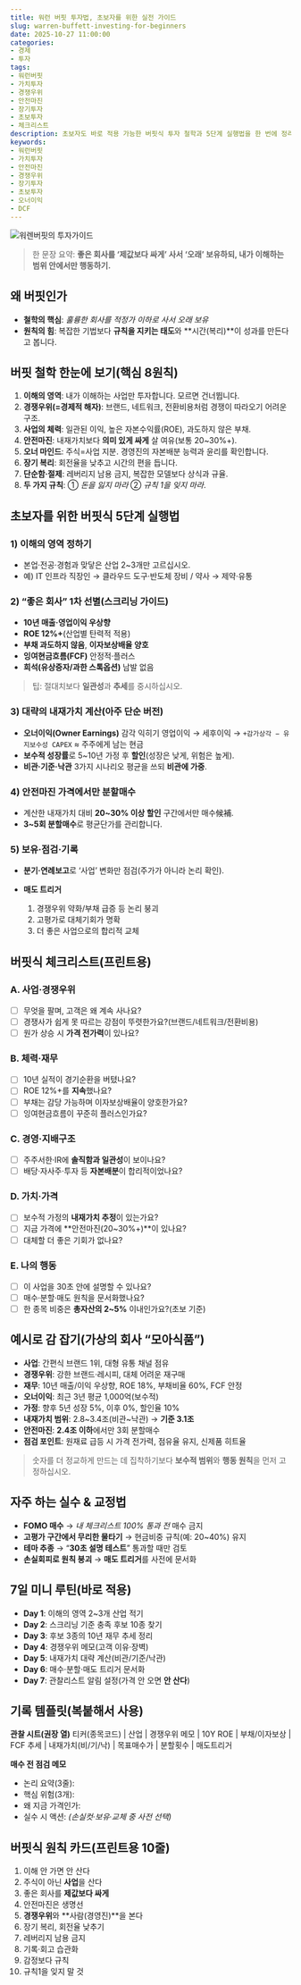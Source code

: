 ```yaml
---
title: 워런 버핏 투자법, 초보자를 위한 실전 가이드
slug: warren-buffett-investing-for-beginners
date: 2025-10-27 11:00:00
categories:
- 경제
- 투자
tags:
- 워런버핏
- 가치투자
- 경쟁우위
- 안전마진
- 장기투자
- 초보투자
- 체크리스트
description: 초보자도 바로 적용 가능한 버핏식 투자 철학과 5단계 실행법을 한 번에 정리했습니다. 사업의 체력과 경쟁우위를 먼저 보고, 안전마진이 있을 때만 분할매수하는 원칙을 익혀 보세요.
keywords:
- 워런버핏
- 가치투자
- 안전마진
- 경쟁우위
- 장기투자
- 초보투자
- 오너이익
- DCF
---
```

![워렌버핏의 투자가이드](https://tuhbm.github.io/images/normal/buffett.png)
> 한 문장 요약: **좋은 회사를 ‘제값보다 싸게’ 사서 ‘오래’ 보유하되, 내가 이해하는 범위 안에서만 행동하기.**

## 왜 버핏인가

* **철학의 핵심**: *훌륭한 회사를 적정가 이하로 사서 오래 보유*
* **원칙의 힘**: 복잡한 기법보다 **규칙을 지키는 태도**와 **시간(복리)**이 성과를 만든다고 봅니다.
<!-- more -->
## 버핏 철학 한눈에 보기(핵심 8원칙)

1. **이해의 영역**: 내가 이해하는 사업만 투자합니다. 모르면 건너뜁니다.
2. **경쟁우위(=경제적 해자)**: 브랜드, 네트워크, 전환비용처럼 경쟁이 따라오기 어려운 구조.
3. **사업의 체력**: 일관된 이익, 높은 자본수익률(ROE), 과도하지 않은 부채.
4. **안전마진**: 내재가치보다 **의미 있게 싸게** 살 여유(보통 20~30%+).
5. **오너 마인드**: 주식=사업 지분. 경영진의 자본배분 능력과 윤리를 확인합니다.
6. **장기 복리**: 회전율을 낮추고 시간의 편을 듭니다.
7. **단순함·절제**: 레버리지 남용 금지, 복잡한 모델보다 상식과 규율.
8. **두 가지 규칙**: ① *돈을 잃지 마라* ② *규칙 1을 잊지 마라*.

## 초보자를 위한 버핏식 5단계 실행법

### 1) 이해의 영역 정하기

* 본업·전공·경험과 맞닿은 산업 2~3개만 고르십시오.
* 예) IT 인프라 직장인 → 클라우드 도구·반도체 장비 / 약사 → 제약·유통

### 2) “좋은 회사” 1차 선별(스크리닝 가이드)

* **10년 매출·영업이익 우상향**
* **ROE 12%+**(산업별 탄력적 적용)
* **부채 과도하지 않음**, **이자보상배율 양호**
* **잉여현금흐름(FCF)** 안정적·플러스
* **희석(유상증자/과한 스톡옵션)** 남발 없음

> 팁: 절대치보다 **일관성**과 **추세**를 중시하십시오.

### 3) 대략의 내재가치 계산(아주 단순 버전)

* **오너이익(Owner Earnings)** 감각 익히기
  영업이익 → 세후이익 → `+감가상각 − 유지보수성 CAPEX` ≈ 주주에게 남는 현금
* **보수적 성장률**로 5~10년 가정 후 **할인**(성장은 낮게, 위험은 높게).
* **비관·기준·낙관** 3가지 시나리오 평균을 쓰되 **비관에 가중**.

### 4) 안전마진 가격에서만 분할매수

* 계산한 내재가치 대비 **20~30% 이상 할인** 구간에서만 매수候補.
* **3~5회 분할매수**로 평균단가를 관리합니다.

### 5) 보유·점검·기록

* **분기·연례보고**로 ‘사업’ 변화만 점검(주가가 아니라 논리 확인).
* **매도 트리거**

  1. 경쟁우위 약화/부채 급증 등 논리 붕괴
  2. 고평가로 대체기회가 명확
  3. 더 좋은 사업으로의 합리적 교체

## 버핏식 체크리스트(프린트용)

### A. 사업·경쟁우위

* [ ] 무엇을 팔며, 고객은 왜 계속 사나요?
* [ ] 경쟁사가 쉽게 못 따르는 강점이 뚜렷한가요?(브랜드/네트워크/전환비용)
* [ ] 원가 상승 시 **가격 전가력**이 있나요?

### B. 체력·재무

* [ ] 10년 실적이 경기순환을 버텼나요?
* [ ] ROE 12%+를 **지속**했나요?
* [ ] 부채는 감당 가능하며 이자보상배율이 양호한가요?
* [ ] 잉여현금흐름이 꾸준히 플러스인가요?

### C. 경영·지배구조

* [ ] 주주서한·IR에 **솔직함과 일관성**이 보이나요?
* [ ] 배당·자사주·투자 등 **자본배분**이 합리적이었나요?

### D. 가치·가격

* [ ] 보수적 가정의 **내재가치 추정**이 있는가요?
* [ ] 지금 가격에 **안전마진(20~30%+)**이 있나요?
* [ ] 대체할 더 좋은 기회가 없나요?

### E. 나의 행동

* [ ] 이 사업을 30초 안에 설명할 수 있나요?
* [ ] 매수·분할·매도 원칙을 문서화했나요?
* [ ] 한 종목 비중은 **총자산의 2~5%** 이내인가요?(초보 기준)

## 예시로 감 잡기(가상의 회사 “모아식품”)

* **사업**: 간편식 브랜드 1위, 대형 유통 채널 점유
* **경쟁우위**: 강한 브랜드·레시피, 대체 어려운 재구매
* **재무**: 10년 매출/이익 우상향, ROE 18%, 부채비율 60%, FCF 안정
* **오너이익**: 최근 3년 평균 1,000억(보수적)
* **가정**: 향후 5년 성장 5%, 이후 0%, 할인율 10%
* **내재가치 범위**: 2.8~3.4조(비관~낙관) → **기준 3.1조**
* **안전마진**: **2.4조 이하**에서만 3회 분할매수
* **점검 포인트**: 원재료 급등 시 가격 전가력, 점유율 유지, 신제품 히트율

> 숫자를 더 정교하게 만드는 데 집착하기보다 **보수적 범위**와 **행동 원칙**을 먼저 고정하십시오.

## 자주 하는 실수 & 교정법

* **FOMO 매수** → *내 체크리스트 100% 통과 전* 매수 금지
* **고평가 구간에서 무리한 물타기** → 현금비중 규칙(예: 20~40%) 유지
* **테마 추종** → “**30초 설명 테스트**” 통과할 때만 검토
* **손실회피로 원칙 붕괴** → **매도 트리거**를 사전에 문서화

## 7일 미니 루틴(바로 적용)

* **Day 1**: 이해의 영역 2~3개 산업 적기
* **Day 2**: 스크리닝 기준 충족 후보 10종 찾기
* **Day 3**: 후보 3종의 10년 재무 추세 정리
* **Day 4**: 경쟁우위 메모(고객 이유·장벽)
* **Day 5**: 내재가치 대략 계산(비관/기준/낙관)
* **Day 6**: 매수·분할·매도 트리거 문서화
* **Day 7**: 관찰리스트 알림 설정(가격 안 오면 **안 산다**)

## 기록 템플릿(복붙해서 사용)

**관찰 시트(권장 열)**
티커(종목코드) | 산업 | 경쟁우위 메모 | 10Y ROE | 부채/이자보상 | FCF 추세 | 내재가치(비/기/낙) | 목표매수가 | 분할횟수 | 매도트리거

**매수 전 점검 메모**

* 논리 요약(3줄):
* 핵심 위험(3개):
* 왜 지금 가격인가:
* 실수 시 액션: *(손실컷·보유·교체 중 사전 선택)*

## 버핏식 원칙 카드(프린트용 10줄)

1. 이해 안 가면 안 산다
2. 주식이 아닌 **사업**을 산다
3. 좋은 회사를 **제값보다 싸게**
4. 안전마진은 생명선
5. **경쟁우위**와 **사람(경영진)**을 본다
6. 장기 복리, 회전율 낮추기
7. 레버리지 남용 금지
8. 기록·회고 습관화
9. 감정보다 규칙
10. 규칙1을 잊지 말 것

